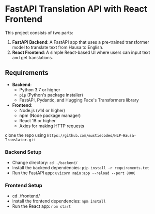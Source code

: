 # FastAPI Translation API with React Frontend

This project consists of two parts:
1. **FastAPI Backend**: A FastAPI app that uses a pre-trained transformer model to translate text from Hausa to English.
2. **React Frontend**: A simple React-based UI where users can input text and get translations.

## Requirements

- **Backend**: 
  - Python 3.7 or higher
  - `pip` (Python's package installer)
  - FastAPI, Pydantic, and Hugging Face's Transformers library
- **Frontend**:
  - Node.js (v14 or higher)
  - npm (Node package manager)
  - React 18 or higher
  - Axios for making HTTP requests

clone the repo using `https://github.com/mustiecodes/NLP-Hausa-Translator.git`

### Backend Setup
- Change directory: `cd ./backend/`
-  Install the backend dependencies: `pip install -r requirements.txt`
-  Run the FastAPI app: `uvicorn main:app --reload --port 8000`

### Frontend Setup
- cd ./frontend/
-  Install the frontend dependencies: `npm install`
-  Run the React app: `npm start`
